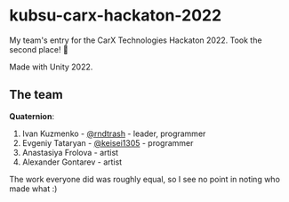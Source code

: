 # kubsu-carx-hackaton-2022

My team's entry for the CarX Technologies Hackaton 2022. Took the second place! :tada:

Made with Unity 2022.

## The team

**Quaternion**:

 1. Ivan Kuzmenko - [@rndtrash](https://github.com/rndtrash) - leader, programmer
 2. Evgeniy Tataryan - [@keisei1305](https://github.com/keisei1305) - programmer
 3. Anastasiya Frolova - artist
 4. Alexander Gontarev - artist

The work everyone did was roughly equal, so I see no point in noting who made what :)
